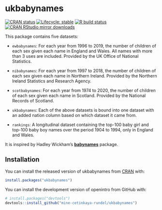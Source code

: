 
# ukbabynames

<!-- badges: start -->

[![CRAN
status](https://www.r-pkg.org/badges/version/ukbabynames)](https://cran.r-project.org/package=ukbabynames)
[![Lifecycle:
stable](https://img.shields.io/badge/lifecycle-stable-green.svg)](https://lifecycle.r-lib.org/articles/stages.html#stable)
[![R build
status](https://github.com/mine-cetinkaya-rundel/ukbabynames/workflows/R-CMD-check/badge.svg)](https://github.com/mine-cetinkaya-rundel/ukbabynames/actions)
[![CRAN RStudio mirror
downloads](http://cranlogs.r-pkg.org/badges/ukbabynames)](https://cran.r-project.org/package=ukbabynames)
<!-- badges: end -->

This package contains five datasets:

-   `ewbabynames`: For each year from 1996 to 2019, the number of
    children of each sex given each name in England and Wales. All names
    with more than 3 uses are included. Provided by the UK Office of
    National Statistics.

-   `nibabynames`: For each year from 1997 to 2018, the number of
    children of each sex given each name in Northern Ireland. Provided
    by the Northern Ireland Statistics and Research Agency.

-   `scotbabynames`: For each year from 1974 to 2020, the number of
    children of each sex given each name in Scotland. Provided by the
    National Records of Scotland.

-   `ukbabynames`: Each of the above datasets is bound into one dataset
    with an added nation column based on which dataset it came from.

-   `rankings`: A longitudinal dataset containing the top-100 baby girl
    and top-100 baby boy names over the period 1904 to 1994, only in
    England and Wales.

It is inspired by Hadley Wickham’s
[**babynames**](https://cran.r-project.org/package=babynames) package.

## Installation

You can install the released version of ukbabynames from
[CRAN](https://cran.r-project.org/) with:

``` r
install.packages("ukbabynames")
```

You can install the development version of openintro from GitHub with:

``` r
# install.packages("devtools")
devtools::install_github("mine-cetinkaya-rundel/ukbabynames")
```
